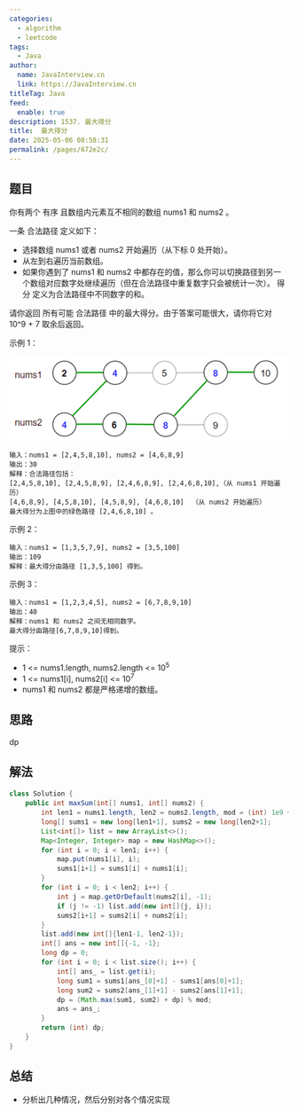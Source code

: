 ```yaml
---
categories: 
  - algorithm
  - leetcode
tags: 
  - Java
author: 
  name: JavaInterview.cn
  link: https://JavaInterview.cn
titleTag: Java
feed: 
  enable: true
description: 1537. 最大得分
title:  最大得分
date: 2025-05-06 08:58:31
permalink: /pages/672e2c/
---
```


## 题目

你有两个 有序 且数组内元素互不相同的数组 nums1 和 nums2 。

一条 合法路径 定义如下：

* 选择数组 nums1 或者 nums2 开始遍历（从下标 0 处开始）。
* 从左到右遍历当前数组。
* 如果你遇到了 nums1 和 nums2 中都存在的值，那么你可以切换路径到另一个数组对应数字处继续遍历（但在合法路径中重复数字只会被统计一次）。
得分 定义为合法路径中不同数字的和。

请你返回 所有可能 合法路径 中的最大得分。由于答案可能很大，请你将它对 10^9 + 7 取余后返回。



示例 1：

![sample_1_1893.png](../../../media/pictures/leetcode/sample_1_1893.png)

    输入：nums1 = [2,4,5,8,10], nums2 = [4,6,8,9]
    输出：30
    解释：合法路径包括：
    [2,4,5,8,10], [2,4,5,8,9], [2,4,6,8,9], [2,4,6,8,10],（从 nums1 开始遍历）
    [4,6,8,9], [4,5,8,10], [4,5,8,9], [4,6,8,10]  （从 nums2 开始遍历）
    最大得分为上图中的绿色路径 [2,4,6,8,10] 。
示例 2：

    输入：nums1 = [1,3,5,7,9], nums2 = [3,5,100]
    输出：109
    解释：最大得分由路径 [1,3,5,100] 得到。
示例 3：

    输入：nums1 = [1,2,3,4,5], nums2 = [6,7,8,9,10]
    输出：40
    解释：nums1 和 nums2 之间无相同数字。
    最大得分由路径[6,7,8,9,10]得到。


提示：

* 1 <= nums1.length, nums2.length <= 10<sup>5</sup>
* 1 <= nums1[i], nums2[i] <= 10<sup>7</sup>
* nums1 和 nums2 都是严格递增的数组。

## 思路

dp

## 解法
```java
class Solution {
    public int maxSum(int[] nums1, int[] nums2) {
        int len1 = nums1.length, len2 = nums2.length, mod = (int) 1e9 + 7;
        long[] sums1 = new long[len1+1], sums2 = new long[len2+1];
        List<int[]> list = new ArrayList<>();
        Map<Integer, Integer> map = new HashMap<>();
        for (int i = 0; i < len1; i++) {
            map.put(nums1[i], i);
            sums1[i+1] = sums1[i] + nums1[i];
        }
        for (int i = 0; i < len2; i++) {
            int j = map.getOrDefault(nums2[i], -1);
            if (j != -1) list.add(new int[]{j, i});
            sums2[i+1] = sums2[i] + nums2[i];
        }
        list.add(new int[]{len1-1, len2-1});
        int[] ans = new int[]{-1, -1};
        long dp = 0;
        for (int i = 0; i < list.size(); i++) {
            int[] ans_ = list.get(i);
            long sum1 = sums1[ans_[0]+1] - sums1[ans[0]+1];
            long sum2 = sums2[ans_[1]+1] - sums2[ans[1]+1];
            dp = (Math.max(sum1, sum2) + dp) % mod;
            ans = ans_;
        }
        return (int) dp;
    }
}

```

## 总结

- 分析出几种情况，然后分别对各个情况实现 
